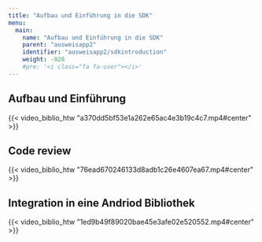 ```yaml
---
title: "Aufbau und Einführung in die SDK"
menu:
  main:
    name: "Aufbau und Einführung in die SDK"
    parent: "ausweisapp2"
    identifier: "ausweisapp2/sdkintroduction"
    weight: -928
    #pre: '<i class="fa fa-user"></i>'
---
```


## Aufbau und Einführung

{{< video_biblio_htw "a370dd5bf53e1a262e65ac4e3b19c4c7.mp4#center" >}}

## Code review

{{< video_biblio_htw "76ead670246133d8adb1c26e4607ea67.mp4#center" >}}

## Integration in eine Andriod Bibliothek

{{< video_biblio_htw "1ed9b49f89020bae45e3afe02e520552.mp4#center" >}}
